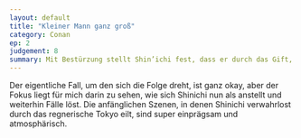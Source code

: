 ```yaml
---
layout: default
title: "Kleiner Mann ganz groß"
category: Conan
ep: 2
judgement: 8
summary: Mit Bestürzung stellt Shin’ichi fest, dass er durch das Gift, das ihm Verbrecher eingeflößt haben, auf die Größe eines Grundschülers geschrumpft ist. Der Einzige, dem er sich anvertraut, ist sein Freund Professor Agasa.
---
```


Der eigentliche Fall, um den sich die Folge dreht, ist ganz okay, aber der Fokus liegt für mich darin zu sehen, wie sich
Shinichi nun als anstellt und weiterhin Fälle löst. Die anfänglichen Szenen, in denen Shinichi verwahrlost durch das
regnerische Tokyo eilt, sind super einprägsam und atmosphärisch.